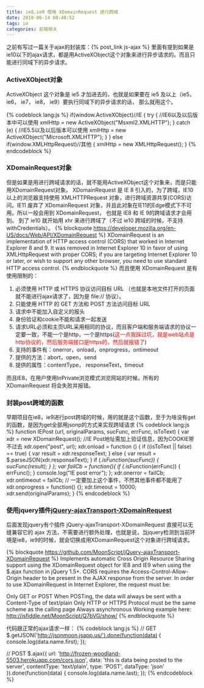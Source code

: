 ```yaml
---
title: ie8,ie9 使用 XDomainRequest 进行跨域
date: 2018-06-14 00:48:52
tags: ie
categories: 前端相关
---
```

之前有写过一篇关于ajax的封装库：{% post_link js-ajax %} 里面有提到如果是ie10以下的ajax请求，都是用ActiveXObject这个对象来进行异步请求的。而且只能进行同域下的异步请求。
### ActiveXObject对象
ActiveXObject 这个对象是 ie5 才加进去的，也就是如果要在 ie5 及以上（ie5， ie6， ie7， ie8， ie9）要执行同域下的异步请求的话， 那么就用这个。
<!--more-->
{% codeblock lang:js %}
if(window.ActiveXObject)//IE
{
    try {
        //IE6以及以后版本中可以使用
        xmlHttp = new ActiveXObject("Msxml2.XMLHTTP");
    }
    catch (e) {
        //IE5.5以及以后版本可以使用
        xmlHttp = new ActiveXObject("Microsoft.XMLHTTP");
    }
}
else if(window.XMLHttpRequest)//其他
{
     xmlHttp = new XMLHttpRequest();
}
{% endcodeblock %}

### XDomainRequest对象
但是如果是用进行跨域请求的话，就不能用ActiveXObject这个对象来，而是只能用XDomainRequest对象。
XDomainRequest 是 IE 8 引入的，为了跨域，IE10 以上的浏览器支持使用 XMLHTTPRequest 对象，进行跨域资源共享(CORS)访问。IE11 废弃了 XDomainRequest 对象，并且此对象在IE11的Edge模式下不可用。所以一般会用到 XDomainRequest， 也就是 IE8 和 IE 9的跨域请求才会用到。 到了 ie10 就开始用 xhr 来进行跨域了（不过 ie10 跨域的时候，不支持 withCredentials）。
{% blockquote https://developer.mozilla.org/en-US/docs/Web/API/XDomainRequest %}
XDomainRequest is an implementation of HTTP access control (CORS) that worked in Internet Explorer 8 and 9. It was removed in Internet Explorer 10 in favor of using XMLHttpRequest with proper CORS; if you are targeting Internet Explorer 10 or later, or wish to support any other browser, you need to use standard HTTP access control.
{% endblockquote %}
而且使用 XDomainRequest 是有使用限制的：
1. 必须使用 HTTP 或 HTTPS 协议访问目标 URL （也就是本地文件打开的页面就不能进行ajax请求了，因为是 file:// 协议）。
2. 只能使用 HTTP 的 GET 方法和 POST 方法访问目标 URL
3. 请求中不能加入自定义的报头
4. 身份验证和cookie不能和请求一起发送
5. 请求URL必须和主页URL采用相同的协议，而且客户端和服务端请求的协议一定要一致，不能一个是http，一个是https(<font color=red>这一点我踩过坑，就是web站点是http协议的，然后服务端接口是https的，然后就报错了</font>)
6. 支持的事件有：onerror，onload，onprogress，ontimeout
7. 提供的方法：abort，open，send
8. 提供的属性：contentType， responseText，timeout

而且IE8，在用户使用InPrivate浏览模式浏览网站的时候，所有的XDomainRequest 将会失败并报错。

### 封装post跨域的函数
早期项目在ie8，ie9进行post跨域的时候，用的就是这个函数，至于为啥没有get的函数，是因为get全部用jsonp的方式来实现跨域请求
{% codeblock lang:js %}
function IEPost (url, originalParams, sucFunc, errFunc, isToText) {
    var xdr = new XDomainRequest();
    //IE Post地址需加上验证信息，因为COOKIE带不过去
    xdr.open("post", url);
    xdr.onload = function () {
       if ((isToText || false) == true) {
            var result = xdr.responseText;
       } else {
            var result = $.parseJSON(xdr.responseText);
       }
       if (_.isFunction(sucFunc)) {
            sucFunc(result);
       }
    };
    var failCb = function(){
        if (_.isFunction(errFunc)) {
            errFunc();
        }
        console.log("IE post error");
    };
    xdr.onerror = failCb;
    xdr.ontimeout = failCb;
    // 一定要加上这个事件，不然其他事件都不能用了
    xdr.onprogress = function() {};
    xdr.timeout = 10000;
    xdr.send(originalParams);
}
{% endcodeblock %}

### 使用jquery插件[jQuery-ajaxTransport-XDomainRequest](https://github.com/MoonScript/jQuery-ajaxTransport-XDomainRequest)
后面发现jquery有个插件 jQuery-ajaxTransport-XDomainRequest 直接可以无缝兼容它的 ajax 方法，不需要进行额外处理，也就是说，当jquery检测到当前环境是ie8，ie9的时候，就会切换成用XDomainRequest这个对象进行跨域请求。

{% blockquote https://github.com/MoonScript/jQuery-ajaxTransport-XDomainRequest %}
Implements automatic Cross Origin Resource Sharing support using the XDomainRequest object for IE8 and IE9 when using the $.ajax function in jQuery 1.5+.
CORS requires the Access-Control-Allow-Origin header to be present in the AJAX response from the server.
In order to use XDomainRequest in Internet Explorer, the request must be:

Only GET or POST
When POSTing, the data will always be sent with a Content-Type of text/plain
Only HTTP or HTTPS
Protocol must be the same scheme as the calling page
Always asynchronous
Working example here: http://jsfiddle.net/MoonScript/Q7bVG/show/
{% endblockquote %}

代码跟正常的ajax请求一样：
{% codeblock lang:js %}
// GET
$.getJSON('http://jsonmoon.jsapp.us/').done(function(data) {
  console.log(data.name.first);
});

// POST
$.ajax({
  url: 'http://frozen-woodland-5503.herokuapp.com/cors.json',
  data: 'this is data being posted to the server',
  contentType: 'text/plain',
  type: 'POST',
  dataType: 'json'
}).done(function(data) {
  console.log(data.name.last);
});
{% endcodeblock %}